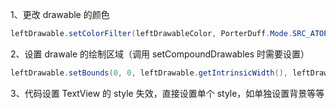 1、更改 drawable 的颜色

```java
leftDrawable.setColorFilter(leftDrawableColor, PorterDuff.Mode.SRC_ATOP);
```

2、设置 drawale 的绘制区域（调用 setCompoundDrawables 时需要设置）

```java
leftDrawable.setBounds(0, 0, leftDrawable.getIntrinsicWidth(), leftDrawable.getIntrinsicHeight());
```

3、代码设置 TextView 的 style 失效，直接设置单个 style，如单独设置背景等等